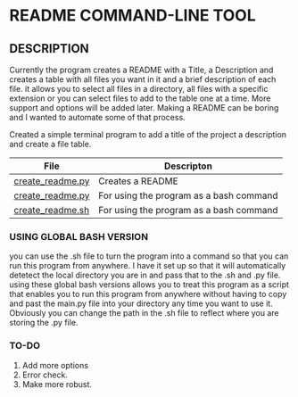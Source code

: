# README COMMAND-LINE TOOL

## DESCRIPTION
Currently the program creates a README with a Title, 
a Description and creates a table
with all files you want in it and a brief description of each file.
it allows you to select all files in a directory, all files with a 
specific extension or you can select files to add to the table one
at a time. 
More support and options will be added later.
Making a README can be boring and I wanted to automate some of that process. 

Created a simple terminal program to add a title of the project a description and create a file table. 

| File | Descripton |
| --------- | --------------------- |
| [create_readme.py](main.py) | Creates a README |
| [create_readme.py](global_bash_version/create_readme.py) | For using the program as a bash command 
| [create_readme.sh](global_bash_version/create_readme.sh) | For using the program as a bash command 

### USING GLOBAL BASH VERSION
you can use the .sh file to turn the program into a command
so that you can run this program from anywhere. I have it set up
so that it will automatically detetect the local directory you are in
and pass that to the .sh and .py file. using these global bash versions
allows you to treat this program as a script that enables you to run
this program from anywhere without having to copy and past the main.py
file into your directory any time you want to use it. Obviously
you can change the path in the .sh file to reflect where you are storing
the .py file.


### TO-DO
1. Add more options 
2. Error check.
3. Make more robust.


